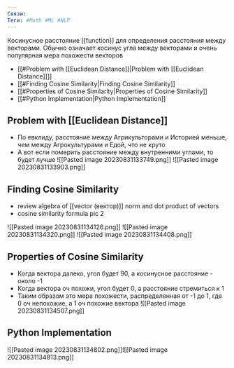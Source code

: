 ```yaml
---
Связи:
Теги: #Math #ML #NLP
---
```

Косинусное расстояние
[[function]] для определения расстояния между векторами. Обычно означает косинус угла между векторами и очень популярная мера похожести векторов

- [[#Problem with [[Euclidean Distance]]|Problem with [[Euclidean Distance]]]]
- [[#Finding Cosine Similarity|Finding Cosine Similarity]]
- [[#Properties of Cosine Similarity|Properties of Cosine Similarity]]
- [[#Python Implementation|Python Implementation]]

## Problem with [[Euclidean Distance]]

- По евклиду, расстояние между Агрикульторами и Историей меньше, чем между Агрокультурами и Едой, что не круто
- А вот если померить расстояние между внутренними углами, то будет лучше
 ![[Pasted image 20230831133749.png]]
 ![[Pasted image 20230831133903.png]]

## Finding Cosine Similarity
- review algebra of [[vector (вектор)]] norm and dot product of vectors
- cosine similarity formula pic 2


![[Pasted image 20230831134126.png]]
![[Pasted image 20230831134320.png]]
![[Pasted image 20230831134408.png]]


## Properties of Cosine Similarity
- Когда вектора далеко, угол будет 90, а косинусное расстояние - около -1
- Когда вектора оч похожи, угол будет 0, а расстояние стремиться к 1
- Таким образом это мера похожести, распределенная от -1 до 1, где 0 оч непохожие, а 1 оч похожие вектора
![[Pasted image 20230831134507.png]]


## Python Implementation
![[Pasted image 20230831134802.png]]![[Pasted image 20230831134813.png]]